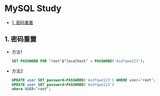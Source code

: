 # MySQL Study

<!-- TOC depthFrom:2 -->

- [1. 密码重置](#1-密码重置)

<!-- /TOC -->

## 1. 密码重置

+ 方法1

    ```sql
    SET PASSWORD FOR ‘root’@’localhost’ = PASSWORD('Asdfqwe123');
    ```


+ 方法2

    ```sql 
    UPDATE user SET password=PASSWORD('Asdfqwe123') WHERE user=’root’; 
    UPDATE user SET password=PASSWORD('Asdfqwe123') 
    where USER=’root’; 
    ```

